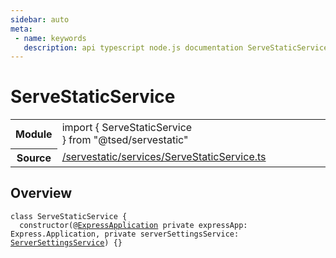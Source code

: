 ```yaml
---
sidebar: auto
meta:
 - name: keywords
   description: api typescript node.js documentation ServeStaticService service
---
```

# ServeStaticService <Badge text="Service" type="service"/>
<!-- Summary -->
<section class="symbol-info"><table class="is-full-width"><tbody><tr><th>Module</th><td><div class="lang-typescript"><span class="token keyword">import</span> { ServeStaticService }&nbsp;<span class="token keyword">from</span>&nbsp;<span class="token string">"@tsed/servestatic"</span></div></td></tr><tr><th>Source</th><td><a href="https://github.com/Romakita/ts-express-decorators/blob/v4.30.2/src//servestatic/services/ServeStaticService.ts#L0-L0">/servestatic/services/ServeStaticService.ts</a></td></tr></tbody></table></section>

<!-- Overview -->
## Overview


<pre><code class="typescript-lang "><span class="token keyword">class</span> ServeStaticService <span class="token punctuation">{</span>
  <span class="token keyword">constructor</span><span class="token punctuation">(</span>@<a href="/api/common/mvc/decorators/class/ExpressApplication.html"><span class="token">ExpressApplication</span></a> <span class="token keyword">private</span> expressApp<span class="token punctuation">:</span> Express.Application<span class="token punctuation">,</span> <span class="token keyword">private</span> serverSettingsService<span class="token punctuation">:</span> <a href="/api/common/config/services/ServerSettingsService.html"><span class="token">ServerSettingsService</span></a><span class="token punctuation">)</span> <span class="token punctuation">{</span><span class="token punctuation">}</span></code></pre>